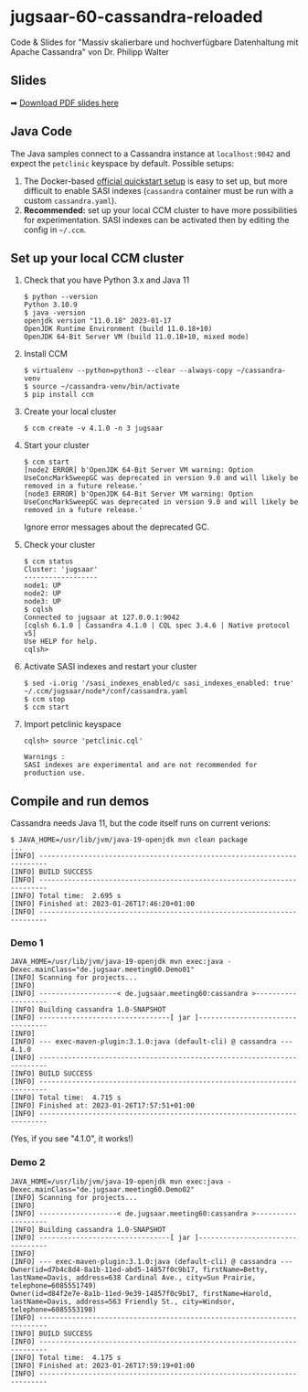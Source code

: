 # jugsaar-60-cassandra-reloaded

Code &amp; Slides for "Massiv skalierbare und hochverfügbare Datenhaltung mit Apache Cassandra" von Dr. Philipp Walter

## Slides

➡ [Download PDF slides here](slides.pdf)

## Java Code

The Java samples connect to a Cassandra instance at `localhost:9042` and expect the `petclinic` keyspace by default. Possible setups:

1. The Docker-based [official quickstart setup](https://cassandra.apache.org/_/quickstart.html) is easy to set up, but more difficult to enable SASI indexes
(`cassandra` container must be run with a custom `cassandra.yaml`).
2. **Recommended:** set up your local CCM cluster to have more possibilities for experimentation.
SASI indexes can be activated then by editing the config in `~/.ccm`.

## Set up your local CCM cluster

1. Check that you have Python 3.x and Java 11

    ```shell
    $ python --version
    Python 3.10.9
    $ java -version
    openjdk version "11.0.18" 2023-01-17
    OpenJDK Runtime Environment (build 11.0.18+10)
    OpenJDK 64-Bit Server VM (build 11.0.18+10, mixed mode)
    ```

2. Install CCM

    ```shell
    $ virtualenv --python=python3 --clear --always-copy ~/cassandra-venv
    $ source ~/cassandra-venv/bin/activate
    $ pip install ccm
    ```

3. Create your local cluster

    ```shell
    $ ccm create -v 4.1.0 -n 3 jugsaar
    ```

4. Start your cluster

    ```shell
    $ ccm start
    [node2 ERROR] b'OpenJDK 64-Bit Server VM warning: Option UseConcMarkSweepGC was deprecated in version 9.0 and will likely be removed in a future release.'
    [node3 ERROR] b'OpenJDK 64-Bit Server VM warning: Option UseConcMarkSweepGC was deprecated in version 9.0 and will likely be removed in a future release.'
    ```
   Ignore error messages about the deprecated GC.


5. Check your cluster

    ```shell
    $ ccm status
    Cluster: 'jugsaar'
    ------------------
    node1: UP
    node2: UP
    node3: UP
    $ cqlsh
    Connected to jugsaar at 127.0.0.1:9042
    [cqlsh 6.1.0 | Cassandra 4.1.0 | CQL spec 3.4.6 | Native protocol v5]
    Use HELP for help.
    cqlsh> 
    ```

6. Activate SASI indexes and restart your cluster

   ```shell
   $ sed -i.orig '/sasi_indexes_enabled/c sasi_indexes_enabled: true' ~/.ccm/jugsaar/node*/conf/cassandra.yaml
   $ ccm stop
   $ ccm start
   ```

7. Import petclinic keyspace

   ```shell
   cqlsh> source 'petclinic.cql'
   
   Warnings :
   SASI indexes are experimental and are not recommended for production use.

   ```

## Compile and run demos

Cassandra needs Java 11, but the code itself runs on current verions:

```shell
$ JAVA_HOME=/usr/lib/jvm/java-19-openjdk mvn clean package
...
[INFO] ------------------------------------------------------------------------
[INFO] BUILD SUCCESS
[INFO] ------------------------------------------------------------------------
[INFO] Total time:  2.695 s
[INFO] Finished at: 2023-01-26T17:46:20+01:00
[INFO] ------------------------------------------------------------------------
```

### Demo 1

```shell
JAVA_HOME=/usr/lib/jvm/java-19-openjdk mvn exec:java -Dexec.mainClass="de.jugsaar.meeting60.Demo01"
[INFO] Scanning for projects...
[INFO]
[INFO] -------------------< de.jugsaar.meeting60:cassandra >-------------------
[INFO] Building cassandra 1.0-SNAPSHOT
[INFO] --------------------------------[ jar ]---------------------------------
[INFO]
[INFO] --- exec-maven-plugin:3.1.0:java (default-cli) @ cassandra ---
4.1.0
[INFO] ------------------------------------------------------------------------
[INFO] BUILD SUCCESS
[INFO] ------------------------------------------------------------------------
[INFO] Total time:  4.715 s
[INFO] Finished at: 2023-01-26T17:57:51+01:00
[INFO] ------------------------------------------------------------------------
```

(Yes, if you see "4.1.0", it works!)

### Demo 2

```shell
JAVA_HOME=/usr/lib/jvm/java-19-openjdk mvn exec:java -Dexec.mainClass="de.jugsaar.meeting60.Demo02"
[INFO] Scanning for projects...
[INFO]
[INFO] -------------------< de.jugsaar.meeting60:cassandra >-------------------
[INFO] Building cassandra 1.0-SNAPSHOT
[INFO] --------------------------------[ jar ]---------------------------------
[INFO]
[INFO] --- exec-maven-plugin:3.1.0:java (default-cli) @ cassandra ---
Owner(id=d7b4c8d4-8a1b-11ed-abd5-14857f0c9b17, firstName=Betty, lastName=Davis, address=638 Cardinal Ave., city=Sun Prairie, telephone=6085551749)
Owner(id=d84f2e7e-8a1b-11ed-9e39-14857f0c9b17, firstName=Harold, lastName=Davis, address=563 Friendly St., city=Windsor, telephone=6085553198)
[INFO] ------------------------------------------------------------------------
[INFO] BUILD SUCCESS
[INFO] ------------------------------------------------------------------------
[INFO] Total time:  4.175 s
[INFO] Finished at: 2023-01-26T17:59:19+01:00
[INFO] ------------------------------------------------------------------------
```
